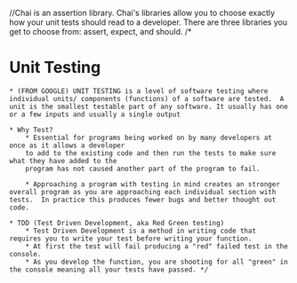 //Chai is an assertion library. Chai's libraries allow you to choose exactly how your unit tests should read to a developer. There are three libraries you get to choose from: assert, expect, and should.
/*
# Unit Testing
    * (FROM GOOGLE) UNIT TESTING is a level of software testing where individual units/ components (functions) of a software are tested.  A unit is the smallest testable part of any software. It usually has one or a few inputs and usually a single output
    
    * Why Test?
        * Essential for programs being worked on by many developers at once as it allows a developer
        to add to the existing code and then run the tests to make sure what they have added to the
        program has not caused another part of the program to fail.
        
        * Approaching a program with testing in mind creates an stronger overall program as you are approaching each individual section with tests.  In practice this produces fewer bugs and better thought out code.
        
    * TDD (Test Driven Development, aka Red Green testing)
        * Test Driven Development is a method in writing code that requires you to write your test before writing your function. 
        * At first the test will fail producing a "red" failed test in the console.
        * As you develop the function, you are shooting for all "green" in the console meaning all your tests have passed. */

